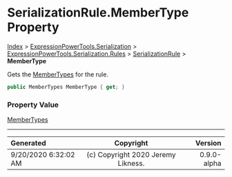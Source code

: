﻿# SerializationRule.MemberType Property

[Index](../index.md) > [ExpressionPowerTools.Serialization](ExpressionPowerTools.Serialization.a.md) > [ExpressionPowerTools.Serialization.Rules](ExpressionPowerTools.Serialization.Rules.n.md) > [SerializationRule](ExpressionPowerTools.Serialization.Rules.SerializationRule.cs.md) > **MemberType**

Gets the [MemberTypes](https://docs.microsoft.com/dotnet/api/system.reflection.membertypes) for the rule.

```csharp
public MemberTypes MemberType { get; }
```

### Property Value

 [MemberTypes](https://docs.microsoft.com/dotnet/api/system.reflection.membertypes) 


---

| Generated | Copyright | Version |
| :-- | :-: | --: |
| 9/20/2020 6:32:02 AM | (c) Copyright 2020 Jeremy Likness. | 0.9.0-alpha |
